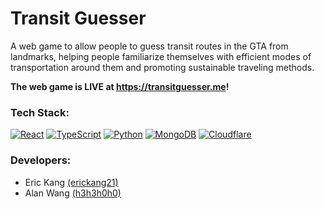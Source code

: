 # Transit Guesser

A web game to allow people to guess transit routes in the GTA from landmarks, helping people familiarize themselves with efficient modes of transportation around them and promoting sustainable traveling methods.

**The web game is LIVE at https://transitguesser.me!**

### Tech Stack:
[![React](https://img.shields.io/badge/React-%2320232a.svg?logo=react&logoColor=%2361DAFB)](#)
[![TypeScript](https://img.shields.io/badge/TypeScript-3178C6?logo=typescript&logoColor=fff)](#)
[![Python](https://img.shields.io/badge/Python-3776AB?logo=python&logoColor=fff)](#)
[![MongoDB](https://img.shields.io/badge/MongoDB-%234ea94b.svg?logo=mongodb&logoColor=white)](#)
[![Cloudflare](https://img.shields.io/badge/Cloudflare-F38020?logo=Cloudflare&logoColor=white)](#)

### Developers: 
- Eric Kang [(erickang21)](https://github.com/erickang21)
- Alan Wang [(h3h3h0h0)](https://github.com/h3h3h0h0)
